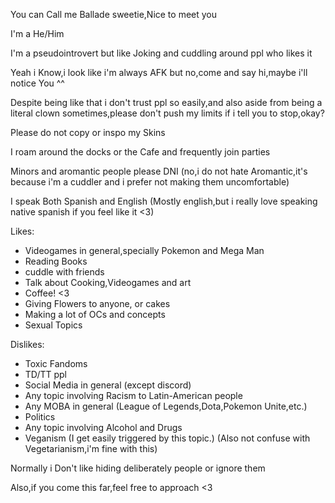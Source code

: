 You can Call me Ballade sweetie,Nice to meet you

I'm a He/Him

I'm a pseudointrovert but like Joking and cuddling around ppl who likes it

Yeah i Know,i look like i'm always AFK but no,come and say hi,maybe i'll notice You ^^

Despite being like that i don't trust ppl so easily,and also aside from being a literal clown sometimes,please don't push my limits if i tell you to stop,okay? 

Please do not copy or inspo my Skins

I roam around the docks or the Cafe and frequently join parties

Minors and aromantic people please DNI (no,i do not hate Aromantic,it's because i'm a cuddler and i prefer not making them uncomfortable)

I speak Both Spanish and English (Mostly english,but i really love speaking native spanish if you feel like it <3) 

Likes:
- Videogames in general,specially Pokemon and Mega Man
- Reading Books
- cuddle with friends
- Talk about Cooking,Videogames and art
- Coffee! <3
- Giving Flowers to anyone, or cakes
- Making a lot of OCs and concepts
- Sexual Topics

Dislikes:
- Toxic Fandoms
- TD/TT ppl
- Social Media in general (except discord)
- Any topic involving Racism to Latin-American people
- Any MOBA in general (League of Legends,Dota,Pokemon Unite,etc.)
- Politics
- Any topic involving Alcohol and Drugs
- Veganism (I get easily triggered by this topic.) (Also not confuse with Vegetarianism,i'm fine with this)

Normally i Don't like hiding deliberately people or ignore them

Also,if you come this far,feel free to approach <3
<!---
Balladebits/Balladebits is a ✨ special ✨ repository because its `README.md` (this file) appears on your GitHub profile.
You can click the Preview link to take a look at your changes.
--->
